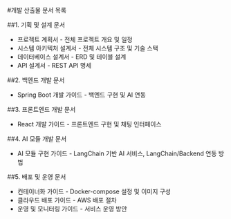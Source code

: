 #개발 산출물 문서 목록

##1. 기획 및 설계 문서
* 프로젝트 계획서 - 전체 프로젝트 개요 및 일정
* 시스템 아키텍처 설계서 - 전체 시스템 구조 및 기술 스택
* 데이터베이스 설계서 - ERD 및 테이블 설계
* API 설계서 - REST API 명세

##2. 백엔드 개발 문서
* Spring Boot 개발 가이드 - 백엔드 구현 및 AI 연동

##3. 프론트엔드 개발 문서
* React 개발 가이드 - 프론트엔드 구현 및 채팅 인터페이스

##4. AI 모듈 개발 문서
* AI 모듈 구현 가이드 - LangChain 기반 AI 서비스, LangChain/Backend 연동 방법

##5. 배포 및 운영 문서
* 컨테이너화 가이드 - Docker-compose 설정 및 이미지 구성
* 클라우드 배포 가이드 - AWS 배포 절차
* 운영 및 모니터링 가이드 - 서비스 운영 방안
